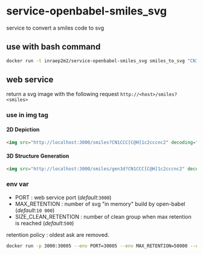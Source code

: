 # service-openbabel-smiles_svg
service to convert a smiles code to svg

## use with bash command

```bash
docker run -t inraep2m2/service-openbabel-smiles_svg smiles_to_svg "CN1CCC[C@H]1c2cccnc2" > smiles_mol.svg
```

## web service

return a svg image with the following request `http://<host>/smiles?<smiles>`

### use in img tag  

#### 2D Depiction

```html
<img src="http://localhost:3000/smiles?CN1CCC[C@H]1c2cccnc2" decoding="async" loading="lazy" alt="Nicotine" >
```

#### 3D Structure Generation

```html
<img src="http://localhost:3000/smiles/gen3d?CN1CCC[C@H]1c2cccnc2" decoding="async" loading="lazy" alt="Nicotine" >
```

### env var

- PORT   : web service port  (*default*:`3000`) 
- MAX_RETENTION : number of svg "in memory" build by open-babel (*default*:`10 000`) 
- SIZE_CLEAN_RETENTION : number of clean group when max retention is reached (*default*:`500`)

retention policy : oldest ask are removed.


```bash
docker run -p 3000:30005 --env PORT=30005 --env MAX_RETENTION=50000 --env SIZE_CLEAN_RETENTION=10 -t inraep2m2/service-openbabel-smiles_svg
```
